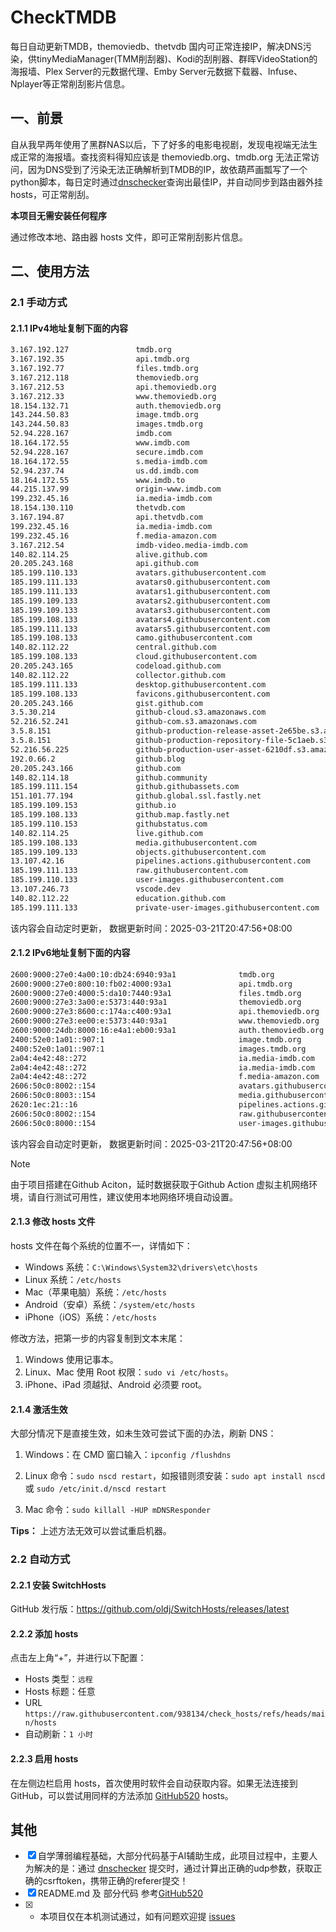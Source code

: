 # CheckTMDB

每日自动更新TMDB，themoviedb、thetvdb 国内可正常连接IP，解决DNS污染，供tinyMediaManager(TMM削刮器)、Kodi的刮削器、群晖VideoStation的海报墙、Plex Server的元数据代理、Emby Server元数据下载器、Infuse、Nplayer等正常削刮影片信息。

## 一、前景

自从我早两年使用了黑群NAS以后，下了好多的电影电视剧，发现电视端无法生成正常的海报墙。查找资料得知应该是 themoviedb.org、tmdb.org 无法正常访问，因为DNS受到了污染无法正确解析到TMDB的IP，故依葫芦画瓢写了一个python脚本，每日定时通过[dnschecker](https://dnschecker.org/)查询出最佳IP，并自动同步到路由器外挂hosts，可正常削刮。

**本项目无需安装任何程序**

通过修改本地、路由器 hosts 文件，即可正常削刮影片信息。

## 二、使用方法

### 2.1 手动方式

#### 2.1.1 IPv4地址复制下面的内容

```bash
3.167.192.127               tmdb.org
3.167.192.35                api.tmdb.org
3.167.192.77                files.tmdb.org
3.167.212.118               themoviedb.org
3.167.212.53                api.themoviedb.org
3.167.212.33                www.themoviedb.org
18.154.132.71               auth.themoviedb.org
143.244.50.83               image.tmdb.org
143.244.50.83               images.tmdb.org
52.94.228.167               imdb.com
18.164.172.55               www.imdb.com
52.94.228.167               secure.imdb.com
18.164.172.55               s.media-imdb.com
52.94.237.74                us.dd.imdb.com
18.164.172.55               www.imdb.to
44.215.137.99               origin-www.imdb.com
199.232.45.16               ia.media-imdb.com
18.154.130.110              thetvdb.com
3.167.194.87                api.thetvdb.com
199.232.45.16               ia.media-imdb.com
199.232.45.16               f.media-amazon.com
3.167.212.54                imdb-video.media-imdb.com
140.82.114.25               alive.github.com
20.205.243.168              api.github.com
185.199.110.133             avatars.githubusercontent.com
185.199.111.133             avatars0.githubusercontent.com
185.199.111.133             avatars1.githubusercontent.com
185.199.109.133             avatars2.githubusercontent.com
185.199.109.133             avatars3.githubusercontent.com
185.199.108.133             avatars4.githubusercontent.com
185.199.111.133             avatars5.githubusercontent.com
185.199.108.133             camo.githubusercontent.com
140.82.112.22               central.github.com
185.199.108.133             cloud.githubusercontent.com
20.205.243.165              codeload.github.com
140.82.112.22               collector.github.com
185.199.111.133             desktop.githubusercontent.com
185.199.108.133             favicons.githubusercontent.com
20.205.243.166              gist.github.com
3.5.30.214                  github-cloud.s3.amazonaws.com
52.216.52.241               github-com.s3.amazonaws.com
3.5.8.151                   github-production-release-asset-2e65be.s3.amazonaws.com
3.5.8.151                   github-production-repository-file-5c1aeb.s3.amazonaws.com
52.216.56.225               github-production-user-asset-6210df.s3.amazonaws.com
192.0.66.2                  github.blog
20.205.243.166              github.com
140.82.114.18               github.community
185.199.111.154             github.githubassets.com
151.101.77.194              github.global.ssl.fastly.net
185.199.109.153             github.io
185.199.108.133             github.map.fastly.net
185.199.110.153             githubstatus.com
140.82.114.25               live.github.com
185.199.108.133             media.githubusercontent.com
185.199.109.133             objects.githubusercontent.com
13.107.42.16                pipelines.actions.githubusercontent.com
185.199.111.133             raw.githubusercontent.com
185.199.110.133             user-images.githubusercontent.com
13.107.246.73               vscode.dev
140.82.112.22               education.github.com
185.199.111.133             private-user-images.githubusercontent.com
```

该内容会自动定时更新， 数据更新时间：2025-03-21T20:47:56+08:00

#### 2.1.2 IPv6地址复制下面的内容

```bash
2600:9000:27e0:4a00:10:db24:6940:93a1              tmdb.org
2600:9000:27e0:800:10:fb02:4000:93a1               api.tmdb.org
2600:9000:27e0:4000:5:da10:7440:93a1               files.tmdb.org
2600:9000:27e3:3a00:e:5373:440:93a1                themoviedb.org
2600:9000:27e3:8600:c:174a:c400:93a1               api.themoviedb.org
2600:9000:27e3:ee00:e:5373:440:93a1                www.themoviedb.org
2600:9000:24db:8000:16:e4a1:eb00:93a1              auth.themoviedb.org
2400:52e0:1a01::907:1                              image.tmdb.org
2400:52e0:1a01::907:1                              images.tmdb.org
2a04:4e42:48::272                                  ia.media-imdb.com
2a04:4e42:48::272                                  ia.media-imdb.com
2a04:4e42:48::272                                  f.media-amazon.com
2606:50c0:8002::154                                avatars.githubusercontent.com
2606:50c0:8003::154                                media.githubusercontent.com
2620:1ec:21::16                                    pipelines.actions.githubusercontent.com
2606:50c0:8002::154                                raw.githubusercontent.com
2606:50c0:8000::154                                user-images.githubusercontent.com
```

该内容会自动定时更新， 数据更新时间：2025-03-21T20:47:56+08:00

> [!NOTE]
> 由于项目搭建在Github Aciton，延时数据获取于Github Action 虚拟主机网络环境，请自行测试可用性，建议使用本地网络环境自动设置。

#### 2.1.3 修改 hosts 文件

hosts 文件在每个系统的位置不一，详情如下：

- Windows 系统：`C:\Windows\System32\drivers\etc\hosts`
- Linux 系统：`/etc/hosts`
- Mac（苹果电脑）系统：`/etc/hosts`
- Android（安卓）系统：`/system/etc/hosts`
- iPhone（iOS）系统：`/etc/hosts`

修改方法，把第一步的内容复制到文本末尾：

1. Windows 使用记事本。
2. Linux、Mac 使用 Root 权限：`sudo vi /etc/hosts`。
3. iPhone、iPad 须越狱、Android 必须要 root。

#### 2.1.4 激活生效

大部分情况下是直接生效，如未生效可尝试下面的办法，刷新 DNS：

1. Windows：在 CMD 窗口输入：`ipconfig /flushdns`

2. Linux 命令：`sudo nscd restart`，如报错则须安装：`sudo apt install nscd` 或 `sudo /etc/init.d/nscd restart`

3. Mac 命令：`sudo killall -HUP mDNSResponder`

**Tips：** 上述方法无效可以尝试重启机器。

### 2.2 自动方式

#### 2.2.1 安装 SwitchHosts

GitHub 发行版：https://github.com/oldj/SwitchHosts/releases/latest

#### 2.2.2 添加 hosts

点击左上角“+”，并进行以下配置：

- Hosts 类型：`远程`
- Hosts 标题：任意
- URL  `https://raw.githubusercontent.com/938134/check_hosts/refs/heads/main/hosts`
- 自动刷新：`1 小时`

#### 2.2.3 启用 hosts

在左侧边栏启用 hosts，首次使用时软件会自动获取内容。如果无法连接到 GitHub，可以尝试用同样的方法添加 [GitHub520](https://github.com/521xueweihan/GitHub520) hosts。

## 其他

- [x] 自学薄弱编程基础，大部分代码基于AI辅助生成，此项目过程中，主要人为解决的是：通过 [dnschecker](https://dnschecker.org/) 提交时，通过计算出正确的udp参数，获取正确的csrftoken，携带正确的referer提交！
- [x] README.md 及 部分代码 参考[GitHub520](https://github.com/521xueweihan/GitHub520)
- [x] * 本项目仅在本机测试通过，如有问题欢迎提 [issues](https://github.com/cnwikee/CheckTMDB/issues/new)

